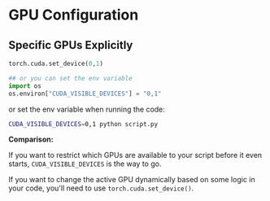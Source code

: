# GPU Configuration



## Specific GPUs Explicitly

```python
torch.cuda.set_device(0,1)

## or you can set the env variable
import os
os.environ["CUDA_VISIBLE_DEVICES"] = "0,1"

```

or set the env variable when running the code:

```bash
CUDA_VISIBLE_DEVICES=0,1 python script.py
```



**Comparison:**

If you want to restrict which GPUs are available to your script before it even starts, `CUDA_VISIBLE_DEVICES` is the way to go.

If you want to change the active GPU dynamically based on some logic in your code, you'll need to use `torch.cuda.set_device()`.

